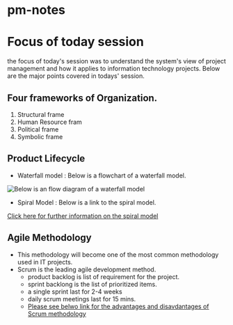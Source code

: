 # pm-notes

# Focus of today session
the focus of today's session was to understand the system's view of project management and how it applies to information technology projects. Below are the major points covered in todays' session.
## Four frameworks of Organization.
1. Structural frame
1. Human Resource fram
1. Political frame
1. Symbolic frame
## Product Lifecycle
- Waterfall model : Below is a flowchart of a waterfall model.

![Below is an flow diagram of a waterfall model](https://upload.wikimedia.org/wikipedia/commons/thumb/e/e2/Waterfall_model.svg/350px-Waterfall_model.svg.png)

- Spiral Model : Below is a link to the spiral model.

[Click here for further information on the spiral model](https://en.wikipedia.org/wiki/Spiral_model)

## Agile Methodology
- This methodology will become one of the most common methodology used in IT projects.
- Scrum is the leading agile development method.
  - product backlog is list of requirement for the project.
  - sprint backlong is the list of prioritized items.
  - a single sprint last for 2-4 weeks
  - daily scrum meetings last for 15 mins.
  - [Please see belwo link for the advantages and disavdantages of Scrum methodology](https://www.simplilearn.com/scrum-project-management-article)

